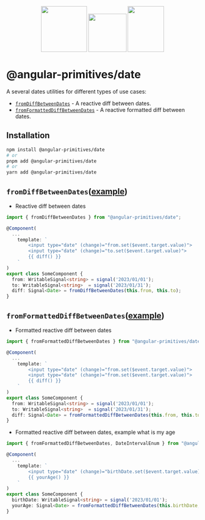 <p align="center">
  <img src="https://github.com/angular/angular/blob/main/aio/src/assets/images/logos/angular/angular.png?raw=true" width="120px" height="120px">
  <img src="https://upload.wikimedia.org/wikipedia/commons/thumb/9/9e/Plus_symbol.svg/500px-Plus_symbol.svg.png" width="100px" height="100px">
  <img src="https://www.svgrepo.com/download/139/traffic-light.svg" width="95px" height="120px">
</p>


# @angular-primitives/date


A several dates utilities for different types of use cases:



- [`fromDiffBetweenDates`](#fromDiffBetweenDates) - A reactive diff between dates.
- [`fromFormattedDiffBetweenDates`](#fromFormattedDiffBetweenDates) - A reactive formatted diff between dates.


## Installation

```bash
npm install @angular-primitives/date
# or
pnpm add @angular-primitives/date
# or
yarn add @angular-primitives/date
```


## `fromDiffBetweenDates`([example](https://github.com/Fractal-System/angular-primitives/tree/main/projects/date/src/index.ts))
- Reactive diff between dates
```ts
import { fromDiffBetweenDates } from "@angular-primitives/date";

@Component(
  ...
    template: `
        <input type="date" (change)="from.set($event.target.value)">
        <input type="date" (change)="to.set($event.target.value)">
        {{ diff() }}
    `
)
export class SomeComponent {
  from: WritableSignal<string> = signal('2023/01/01');
  to: WritableSignal<string>  = signal('2023/01/31');
  diff: Signal<Date> = fromDiffBetweenDates(this.from, this.to);
}
```

## `fromFormattedDiffBetweenDates`([example](https://github.com/Fractal-System/angular-primitives/tree/main/projects/date/src/index.ts))
- Formatted reactive diff between dates
```ts
import { fromFormattedDiffBetweenDates } from "@angular-primitives/date";

@Component(
  ...
    template: `
        <input type="date" (change)="from.set($event.target.value)">
        <input type="date" (change)="from.set($event.target.value)">
        {{ diff() }}
    `
)
export class SomeComponent {
  from: WritableSignal<string> = signal('2023/01/01');
  to: WritableSignal<string>  = signal('2023/01/31');
  diff: Signal<Date> = fromFormattedDiffBetweenDates(this.from, this.to);
}
```

- Formatted reactive diff between dates, example what is my age
```ts
import { fromFormattedDiffBetweenDates, DateIntervalEnum } from "@angular-primitives/date";

@Component(
  ...
    template: `
        <input type="date" (change)="birthDate.set($event.target.value)">
        {{ yourAge() }}
    `
)
export class SomeComponent {
  birthDate: WritableSignal<string> = signal('2023/01/01');
  yourAge: Signal<Date> = fromFormattedDiffBetweenDates(this.birthDate, signal(new Date()), [DateIntervalEnum.year]);
}
```
